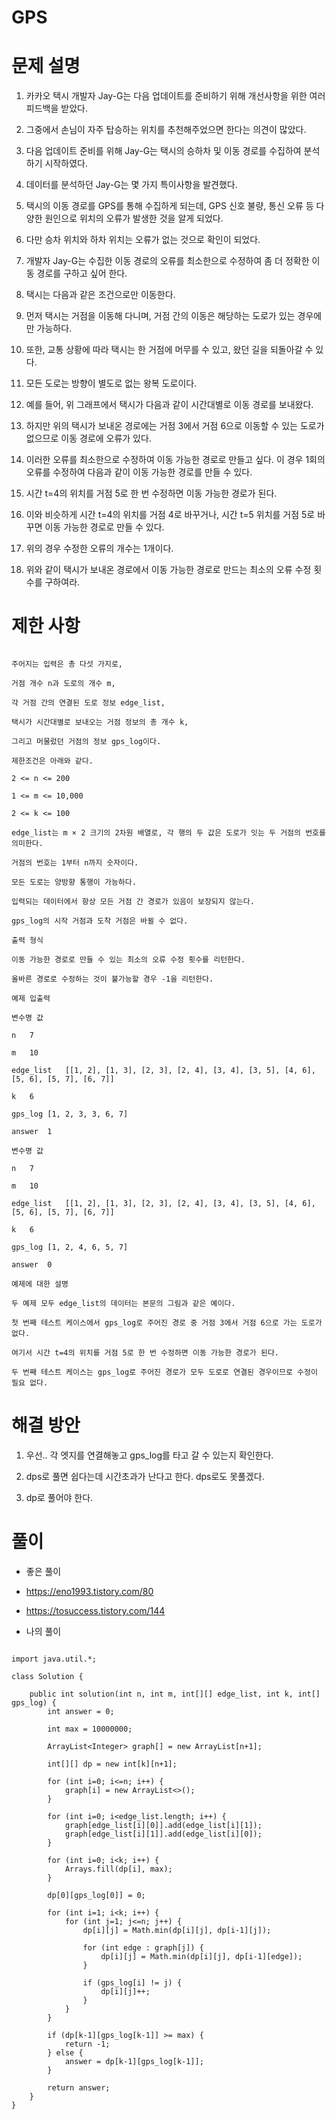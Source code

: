 # GPS

# 문제 설명

1. 카카오 택시 개발자 Jay-G는 다음 업데이트를 준비하기 위해 개선사항을 위한 여러 피드백을 받았다.

2. 그중에서 손님이 자주 탑승하는 위치를 추천해주었으면 한다는 의견이 많았다.

3. 다음 업데이트 준비를 위해 Jay-G는 택시의 승하차 및 이동 경로를 수집하여 분석하기 시작하였다.

4. 데이터를 분석하던 Jay-G는 몇 가지 특이사항을 발견했다.

5. 택시의 이동 경로를 GPS를 통해 수집하게 되는데, GPS 신호 불량, 통신 오류 등 다양한 원인으로 위치의 오류가 발생한 것을 알게 되었다.

6. 다만 승차 위치와 하차 위치는 오류가 없는 것으로 확인이 되었다.

7. 개발자 Jay-G는 수집한 이동 경로의 오류를 최소한으로 수정하여 좀 더 정확한 이동 경로를 구하고 싶어 한다.

8. 택시는 다음과 같은 조건으로만 이동한다.

9. 먼저 택시는 거점을 이동해 다니며, 거점 간의 이동은 해당하는 도로가 있는 경우에만 가능하다.

10. 또한, 교통 상황에 따라 택시는 한 거점에 머무를 수 있고, 왔던 길을 되돌아갈 수 있다.

11. 모든 도로는 방향이 별도로 없는 왕복 도로이다.

12. 예를 들어, 위 그래프에서 택시가 다음과 같이 시간대별로 이동 경로를 보내왔다.

13. 하지만 위의 택시가 보내온 경로에는 거점 3에서 거점 6으로 이동할 수 있는 도로가 없으므로 이동 경로에 오류가 있다.

14. 이러한 오류를 최소한으로 수정하여 이동 가능한 경로로 만들고 싶다. 이 경우 1회의 오류를 수정하여 다음과 같이 이동 가능한 경로를 만들 수 있다.

15. 시간 t=4의 위치를 거점 5로 한 번 수정하면 이동 가능한 경로가 된다.

16. 이와 비슷하게 시간 t=4의 위치를 거점 4로 바꾸거나, 시간 t=5 위치를 거점 5로 바꾸면 이동 가능한 경로로 만들 수 있다.

17. 위의 경우 수정한 오류의 개수는 1개이다.

18. 위와 같이 택시가 보내온 경로에서 이동 가능한 경로로 만드는 최소의 오류 수정 횟수를 구하여라.

# 제한 사항

```

주어지는 입력은 총 다섯 가지로,

거점 개수 n과 도로의 개수 m,

각 거점 간의 연결된 도로 정보 edge_list,

택시가 시간대별로 보내오는 거점 정보의 총 개수 k,

그리고 머물렀던 거점의 정보 gps_log이다.

제한조건은 아래와 같다.

2 <= n <= 200

1 <= m <= 10,000

2 <= k <= 100

edge_list는 m × 2 크기의 2차원 배열로, 각 행의 두 값은 도로가 잇는 두 거점의 번호를 의미한다.

거점의 번호는 1부터 n까지 숫자이다.

모든 도로는 양방향 통행이 가능하다.

입력되는 데이터에서 항상 모든 거점 간 경로가 있음이 보장되지 않는다.

gps_log의 시작 거점과 도착 거점은 바뀔 수 없다.

출력 형식

이동 가능한 경로로 만들 수 있는 최소의 오류 수정 횟수를 리턴한다.

올바른 경로로 수정하는 것이 불가능할 경우 -1을 리턴한다.

예제 입출력

변수명	값

n	7

m	10

edge_list	[[1, 2], [1, 3], [2, 3], [2, 4], [3, 4], [3, 5], [4, 6], [5, 6], [5, 7], [6, 7]]

k	6

gps_log	[1, 2, 3, 3, 6, 7]

answer	1

변수명	값

n	7

m	10

edge_list	[[1, 2], [1, 3], [2, 3], [2, 4], [3, 4], [3, 5], [4, 6], [5, 6], [5, 7], [6, 7]]

k	6

gps_log	[1, 2, 4, 6, 5, 7]

answer	0

예제에 대한 설명

두 예제 모두 edge_list의 데이터는 본문의 그림과 같은 예이다.

첫 번째 테스트 케이스에서 gps_log로 주어진 경로 중 거점 3에서 거점 6으로 가는 도로가 없다.

여기서 시간 t=4의 위치를 거점 5로 한 번 수정하면 이동 가능한 경로가 된다.

두 번째 테스트 케이스는 gps_log로 주어진 경로가 모두 도로로 연결된 경우이므로 수정이 필요 없다.

```

# 해결 방안

1. 우선.. 각 엣지를 연결해놓고 gps_log를 타고 갈 수 있는지 확인한다.

2. dps로 풀면 쉽다는데 시간초과가 난다고 한다. dps로도 못풀겠다.

3. dp로 풀어야 한다.

# 풀이

- 좋은 풀이

-  https://eno1993.tistory.com/80

- https://tosuccess.tistory.com/144

- 나의 풀이

```

import java.util.*;

class Solution {
    
    public int solution(int n, int m, int[][] edge_list, int k, int[] gps_log) {
        int answer = 0;
        
        int max = 10000000;
        
        ArrayList<Integer> graph[] = new ArrayList[n+1];
        
        int[][] dp = new int[k][n+1];
        
        for (int i=0; i<=n; i++) {
            graph[i] = new ArrayList<>();
        }
        
        for (int i=0; i<edge_list.length; i++) {
            graph[edge_list[i][0]].add(edge_list[i][1]);
            graph[edge_list[i][1]].add(edge_list[i][0]);
        }
        
        for (int i=0; i<k; i++) {
            Arrays.fill(dp[i], max);
        }
        
        dp[0][gps_log[0]] = 0;
        
        for (int i=1; i<k; i++) {
            for (int j=1; j<=n; j++) {
                dp[i][j] = Math.min(dp[i][j], dp[i-1][j]);
                
                for (int edge : graph[j]) {
                    dp[i][j] = Math.min(dp[i][j], dp[i-1][edge]);
                }
                
                if (gps_log[i] != j) {
                    dp[i][j]++;
                }
            }
        }
        
        if (dp[k-1][gps_log[k-1]] >= max) {
            return -1;
        } else {
            answer = dp[k-1][gps_log[k-1]];
        }
        
        return answer;
    }
}

```